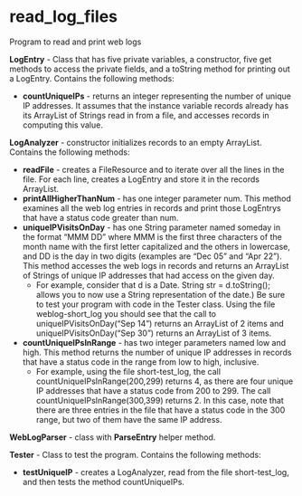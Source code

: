 # read_log_files
Program to read and print web logs

<b>LogEntry</b> - Class that has five private variables, a constructor, five get methods to access the private fields, and a toString method for printing out a LogEntry. Contains the following methods:
* <b>countUniqueIPs</b> - returns an integer representing the number of unique IP addresses. It assumes that the instance variable records already has its ArrayList of Strings read in from a file, and accesses records in computing this value. 

<b>LogAnalyzer</b> - constructor initializes records to an empty ArrayList. Contains the following methods:
* <b>readFile</b> - creates a FileResource and to iterate over all the lines in the file. For each line, creates a LogEntry and store it in the records ArrayList. 
* <b>printAllHigherThanNum</b> - has one integer parameter num. This method examines all the web log entries in records and print those LogEntrys that have a status code greater than num.
* <b>uniqueIPVisitsOnDay</b> - has one String parameter named someday in the format “MMM DD” where MMM is the first three characters of the month name with the first letter capitalized and the others in lowercase, and DD is the day in two digits (examples are “Dec 05” and “Apr 22”). This method accesses the web logs in records and returns an ArrayList of Strings of unique IP addresses that had access on the given day.
  * For example, consider that d is a Date. String str = d.toString(); allows you to now use a String representation of the date.) Be sure to test your program with code in the Tester class. Using the file weblog-short_log you should see that the call to uniqueIPVisitsOnDay(“Sep 14”) returns an ArrayList of 2 items and uniqueIPVisitsOnDay(“Sep 30”) returns an ArrayList of 3 items.
* <b>countUniqueIPsInRange</b> - has two integer parameters named low and high. This method returns the number of unique IP addresses in records that have a status code in the range from low to high, inclusive.
  * For example, using the file short-test_log, the call countUniqueIPsInRange(200,299) returns 4, as there are four unique IP addresses that have a status code from 200 to 299. The call countUniqueIPsInRange(300,399) returns 2. In this case, note that there are three entries in the file that have a status code in the 300 range, but two of them have the same IP address.

<b>WebLogParser</b> - class with <b>ParseEntry</b> helper method.

<b>Tester</b> - Class to test the program. Contains the following methods:
* <b>testUniqueIP</b> - creates a LogAnalyzer, read from the file short-test_log, and then tests the method countUniqueIPs.
